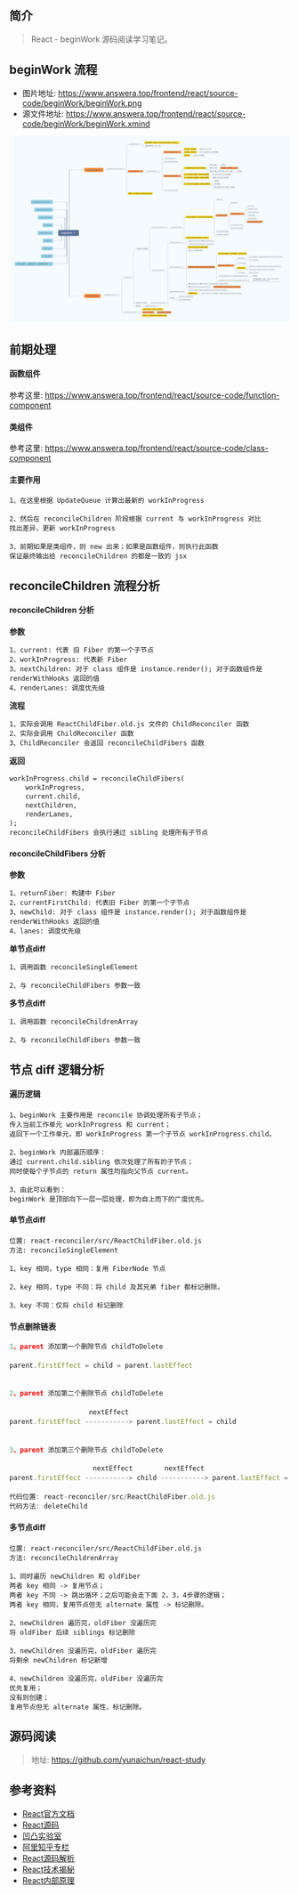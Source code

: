 ## 简介

> React - beginWork 源码阅读学习笔记。

## beginWork 流程

- 图片地址: https://www.answera.top/frontend/react/source-code/beginWork/beginWork.png
- 源文件地址: https://www.answera.top/frontend/react/source-code/beginWork/beginWork.xmind

![beginWork](./beginWork.png)

## 前期处理

#### 函数组件

参考这里: https://www.answera.top/frontend/react/source-code/function-component

#### 类组件

参考这里: https://www.answera.top/frontend/react/source-code/class-component

#### 主要作用

```
1、在这里根据 UpdateQueue 计算出最新的 workInProgress

2、然后在 reconcileChildren 阶段根据 current 与 workInProgress 对比
找出差异，更新 workInProgress

3、前期如果是类组件，则 new 出来；如果是函数组件，则执行此函数
保证最终输出给 reconcileChildren 的都是一致的 jsx 
```

## reconcileChildren 流程分析

#### reconcileChildren 分析

**参数**

```
1、current: 代表 旧 Fiber 的第一个子节点
2、workInProgress: 代表新 Fiber
3、nextChildren: 对于 class 组件是 instance.render(); 对于函数组件是 renderWithHooks 返回的值
4、renderLanes: 调度优先级
```

**流程**

```
1、实际会调用 ReactChildFiber.old.js 文件的 ChildReconciler 函数
2、实际会调用 ChildReconciler 函数
3、ChildReconciler 会返回 reconcileChildFibers 函数
```

**返回**

```
workInProgress.child = reconcileChildFibers(
    workInProgress,
    current.child,
    nextChildren,
    renderLanes,
);
reconcileChildFibers 会执行通过 sibling 处理所有子节点
```

#### reconcileChildFibers 分析

**参数**

```
1、returnFiber: 构建中 Fiber
2、currentFirstChild: 代表旧 Fiber 的第一个子节点
3、newChild: 对于 class 组件是 instance.render(); 对于函数组件是 renderWithHooks 返回的值
4、lanes: 调度优先级
```

**单节点diff**

```
1、调用函数 reconcileSingleElement

2、与 reconcileChildFibers 参数一致
```

**多节点diff**

```
1、调用函数 reconcileChildrenArray

2、与 reconcileChildFibers 参数一致
```

## 节点 diff 逻辑分析

#### 遍历逻辑

```
1、beginWork 主要作用是 reconcile 协调处理所有子节点；
传入当前工作单元 workInProgress 和 current；
返回下一个工作单元，即 workInProgress 第一个子节点 workInProgress.child。

2、beginWork 内部遍历顺序：
通过 current.child.sibling 依次处理了所有的子节点；
同时使每个子节点的 return 属性均指向父节点 current。

3、由此可以看到：
beginWork 是顶部向下一层一层处理，即为自上而下的广度优先。
```

#### 单节点diff

```
位置: react-reconciler/src/ReactChildFiber.old.js
方法: reconcileSingleElement 

1、key 相同，type 相同：复用 FiberNode 节点

2、key 相同，type 不同：将 child 及其兄弟 fiber 都标记删除。

3、key 不同：仅将 child 标记删除
```

#### 节点删除链表

```js
1、parent 添加第一个删除节点 childToDelete

parent.firstEffect = child = parent.lastEffect


2、parent 添加第二个删除节点 childToDelete

                    nextEffect 
parent.firstEffect -----------> parent.lastEffect = child


3、parent 添加第三个删除节点 childToDelete

                     nextEffect        nextEffect
parent.firstEffect -----------> child -----------> parent.lastEffect = child

代码位置: react-reconciler/src/ReactChildFiber.old.js
代码方法: deleteChild
```

#### 多节点diff

```
位置: react-reconciler/src/ReactChildFiber.old.js
方法: reconcileChildrenArray 

1、同时遍历 newChildren 和 oldFiber
两者 key 相同 -> 复用节点；
两者 key 不同 -> 跳出循环；之后可能会走下面 2，3，4步骤的逻辑；
两者 key 相同，复用节点但无 alternate 属性 -> 标记删除。

2、newChildren 遍历完，oldFiber 没遍历完
将 oldFiber 后续 siblings 标记删除

3、newChildren 没遍历完，oldFiber 遍历完
将剩余 newChildren 标记新增

4、newChildren 没遍历完，oldFiber 没遍历完
优先复用；
没有则创建；
复用节点但无 alternate 属性，标记删除。
```

## 源码阅读

> 地址: https://github.com/yunaichun/react-study

## 参考资料

- [React官方文档](https://reactjs.org)
- [React源码](https://github.com/facebook/react/tree/8b2d3783e58d1acea53428a10d2035a8399060fe)
- [凹凸实验室](https://aotu.io/notes/2020/11/12/react-indoor/index.html)
- [阿里知乎专栏](https://zhuanlan.zhihu.com/purerender)
- [React源码解析](https://react.jokcy.me/)
- [React技术揭秘](https://react.iamkasong.com/)
- [React内部原理](http://tcatche.site/2017/07/react-internals-part-one-basic-rendering/)
